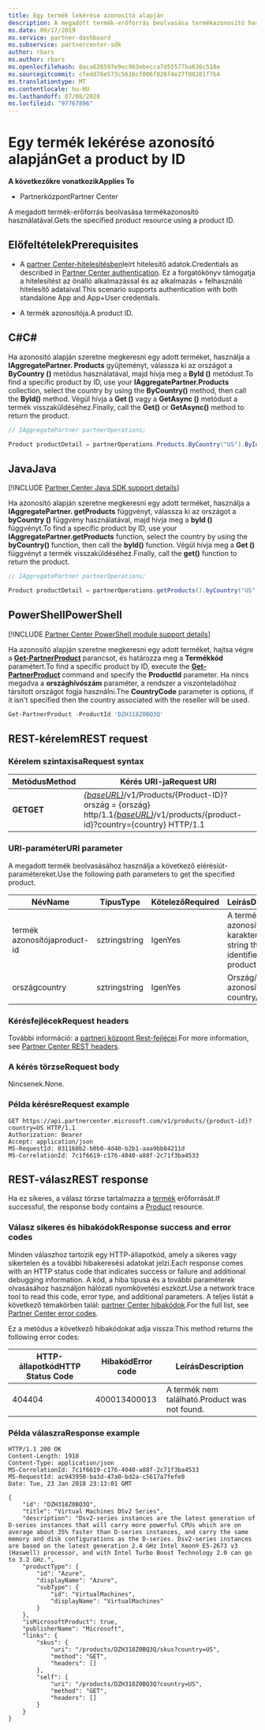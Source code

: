 ```yaml
---
title: Egy termék lekérése azonosító alapján
description: A megadott termék-erőforrás beolvasása termékazonosító használatával.
ms.date: 09/17/2019
ms.service: partner-dashboard
ms.subservice: partnercenter-sdk
author: rbars
ms.author: rbars
ms.openlocfilehash: 8aca626597e9ec903ebecca7d55577ba636c518e
ms.sourcegitcommit: cfedd76e573c5616cf006f826f4e27f08281f7b4
ms.translationtype: MT
ms.contentlocale: hu-HU
ms.lasthandoff: 07/08/2020
ms.locfileid: "97767896"
---
```

# <a name="get-a-product-by-id"></a><span data-ttu-id="b271e-103">Egy termék lekérése azonosító alapján</span><span class="sxs-lookup"><span data-stu-id="b271e-103">Get a product by ID</span></span>

<span data-ttu-id="b271e-104">**A következőkre vonatkozik**</span><span class="sxs-lookup"><span data-stu-id="b271e-104">**Applies To**</span></span>

- <span data-ttu-id="b271e-105">Partnerközpont</span><span class="sxs-lookup"><span data-stu-id="b271e-105">Partner Center</span></span>

<span data-ttu-id="b271e-106">A megadott termék-erőforrás beolvasása termékazonosító használatával.</span><span class="sxs-lookup"><span data-stu-id="b271e-106">Gets the specified product resource using a product ID.</span></span>

## <a name="prerequisites"></a><span data-ttu-id="b271e-107">Előfeltételek</span><span class="sxs-lookup"><span data-stu-id="b271e-107">Prerequisites</span></span>

- <span data-ttu-id="b271e-108">A [partner Center-hitelesítésben](partner-center-authentication.md)leírt hitelesítő adatok.</span><span class="sxs-lookup"><span data-stu-id="b271e-108">Credentials as described in [Partner Center authentication](partner-center-authentication.md).</span></span> <span data-ttu-id="b271e-109">Ez a forgatókönyv támogatja a hitelesítést az önálló alkalmazással és az alkalmazás + felhasználó hitelesítő adataival.</span><span class="sxs-lookup"><span data-stu-id="b271e-109">This scenario supports authentication with both standalone App and App+User credentials.</span></span>

- <span data-ttu-id="b271e-110">A termék azonosítója.</span><span class="sxs-lookup"><span data-stu-id="b271e-110">A product ID.</span></span>

## <a name="c"></a><span data-ttu-id="b271e-111">C\#</span><span class="sxs-lookup"><span data-stu-id="b271e-111">C\#</span></span>

<span data-ttu-id="b271e-112">Ha azonosító alapján szeretne megkeresni egy adott terméket, használja a **IAggregatePartner. Products** gyűjteményt, válassza ki az országot a **ByCountry ()** metódus használatával, majd hívja meg a **ById ()** metódust.</span><span class="sxs-lookup"><span data-stu-id="b271e-112">To find a specific product by ID, use your **IAggregatePartner.Products** collection, select the country by using the **ByCountry()** method, then call the **ById()** method.</span></span> <span data-ttu-id="b271e-113">Végül hívja a **Get ()** vagy a **GetAsync ()** metódust a termék visszaküldéséhez.</span><span class="sxs-lookup"><span data-stu-id="b271e-113">Finally, call the **Get()** or **GetAsync()** method to return the product.</span></span>

```csharp
// IAggregatePartner partnerOperations;

Product productDetail = partnerOperations.Products.ByCountry("US").ById("DZH318Z0BQ3Q").Get();
```

## <a name="java"></a><span data-ttu-id="b271e-114">Java</span><span class="sxs-lookup"><span data-stu-id="b271e-114">Java</span></span>

[!INCLUDE [Partner Center Java SDK support details](<../includes/java-sdk-support.md>)]

<span data-ttu-id="b271e-115">Ha azonosító alapján szeretne megkeresni egy adott terméket, használja a **IAggregatePartner. getProducts** függvényt, válassza ki az országot a **byCountry ()** függvény használatával, majd hívja meg a **byId ()** függvényt.</span><span class="sxs-lookup"><span data-stu-id="b271e-115">To find a specific product by ID, use your **IAggregatePartner.getProducts** function, select the country by using the **byCountry()** function, then call the **byId()** function.</span></span> <span data-ttu-id="b271e-116">Végül hívja meg a **Get ()** függvényt a termék visszaküldéséhez.</span><span class="sxs-lookup"><span data-stu-id="b271e-116">Finally, call the **get()** function to return the product.</span></span>

```java
// IAggregatePartner partnerOperations;

Product productDetail = partnerOperations.getProducts().byCountry("US").byId("DZH318Z0BQ3Q").get();
```

## <a name="powershell"></a><span data-ttu-id="b271e-117">PowerShell</span><span class="sxs-lookup"><span data-stu-id="b271e-117">PowerShell</span></span>

[!INCLUDE [Partner Center PowerShell module support details](<../includes/powershell-module-support.md>)]

<span data-ttu-id="b271e-118">Ha azonosító alapján szeretne megkeresni egy adott terméket, hajtsa végre a [**Get-PartnerProduct**](https://github.com/Microsoft/Partner-Center-PowerShell/blob/master/docs/help/Get-PartnerProduct.md) parancsot, és határozza meg a **Termékkód** paramétert.</span><span class="sxs-lookup"><span data-stu-id="b271e-118">To find a specific product by ID, execute the [**Get-PartnerProduct**](https://github.com/Microsoft/Partner-Center-PowerShell/blob/master/docs/help/Get-PartnerProduct.md) command and specify the **ProductId** parameter.</span></span> <span data-ttu-id="b271e-119">Ha nincs megadva a **országhívószám** paraméter, a rendszer a viszonteladóhoz társított országot fogja használni.</span><span class="sxs-lookup"><span data-stu-id="b271e-119">The **CountryCode** parameter is options, if it isn't specified then the country associated with the reseller will be used.</span></span>

```powershell
Get-PartnerProduct -ProductId 'DZH318Z0BQ3Q'
```

## <a name="rest-request"></a><span data-ttu-id="b271e-120">REST-kérelem</span><span class="sxs-lookup"><span data-stu-id="b271e-120">REST request</span></span>

### <a name="request-syntax"></a><span data-ttu-id="b271e-121">Kérelem szintaxisa</span><span class="sxs-lookup"><span data-stu-id="b271e-121">Request syntax</span></span>

| <span data-ttu-id="b271e-122">Metódus</span><span class="sxs-lookup"><span data-stu-id="b271e-122">Method</span></span>  | <span data-ttu-id="b271e-123">Kérés URI-ja</span><span class="sxs-lookup"><span data-stu-id="b271e-123">Request URI</span></span>                                                                                   |
|---------|-----------------------------------------------------------------------------------------------|
| <span data-ttu-id="b271e-124">**GET**</span><span class="sxs-lookup"><span data-stu-id="b271e-124">**GET**</span></span> | <span data-ttu-id="b271e-125">[*{baseURL}*](partner-center-rest-urls.md)/v1/Products/{Product-ID}? ország = {ország} http/1.1</span><span class="sxs-lookup"><span data-stu-id="b271e-125">[*{baseURL}*](partner-center-rest-urls.md)/v1/products/{product-id}?country={country} HTTP/1.1</span></span>  |

### <a name="uri-parameter"></a><span data-ttu-id="b271e-126">URI-paraméter</span><span class="sxs-lookup"><span data-stu-id="b271e-126">URI parameter</span></span>

<span data-ttu-id="b271e-127">A megadott termék beolvasásához használja a következő elérésiút-paramétereket.</span><span class="sxs-lookup"><span data-stu-id="b271e-127">Use the following path parameters to get the specified product.</span></span>

| <span data-ttu-id="b271e-128">Név</span><span class="sxs-lookup"><span data-stu-id="b271e-128">Name</span></span>                   | <span data-ttu-id="b271e-129">Típus</span><span class="sxs-lookup"><span data-stu-id="b271e-129">Type</span></span>     | <span data-ttu-id="b271e-130">Kötelező</span><span class="sxs-lookup"><span data-stu-id="b271e-130">Required</span></span> | <span data-ttu-id="b271e-131">Leírás</span><span class="sxs-lookup"><span data-stu-id="b271e-131">Description</span></span>                                                     |
|------------------------|----------|----------|-----------------------------------------------------------------|
| <span data-ttu-id="b271e-132">termék azonosítója</span><span class="sxs-lookup"><span data-stu-id="b271e-132">product-id</span></span>             | <span data-ttu-id="b271e-133">sztring</span><span class="sxs-lookup"><span data-stu-id="b271e-133">string</span></span>   | <span data-ttu-id="b271e-134">Igen</span><span class="sxs-lookup"><span data-stu-id="b271e-134">Yes</span></span>      | <span data-ttu-id="b271e-135">A terméket azonosító karakterlánc.</span><span class="sxs-lookup"><span data-stu-id="b271e-135">A string that identifies the product.</span></span>                           |
| <span data-ttu-id="b271e-136">ország</span><span class="sxs-lookup"><span data-stu-id="b271e-136">country</span></span>                | <span data-ttu-id="b271e-137">sztring</span><span class="sxs-lookup"><span data-stu-id="b271e-137">string</span></span>   | <span data-ttu-id="b271e-138">Igen</span><span class="sxs-lookup"><span data-stu-id="b271e-138">Yes</span></span>      | <span data-ttu-id="b271e-139">Ország/régió azonosítója.</span><span class="sxs-lookup"><span data-stu-id="b271e-139">A country/region ID.</span></span>                                            |

### <a name="request-headers"></a><span data-ttu-id="b271e-140">Kérésfejlécek</span><span class="sxs-lookup"><span data-stu-id="b271e-140">Request headers</span></span>

<span data-ttu-id="b271e-141">További információ: a [partneri központ Rest-fejlécei](headers.md).</span><span class="sxs-lookup"><span data-stu-id="b271e-141">For more information, see [Partner Center REST headers](headers.md).</span></span>

### <a name="request-body"></a><span data-ttu-id="b271e-142">A kérés törzse</span><span class="sxs-lookup"><span data-stu-id="b271e-142">Request body</span></span>

<span data-ttu-id="b271e-143">Nincsenek.</span><span class="sxs-lookup"><span data-stu-id="b271e-143">None.</span></span>

### <a name="request-example"></a><span data-ttu-id="b271e-144">Példa kérésre</span><span class="sxs-lookup"><span data-stu-id="b271e-144">Request example</span></span>

```http
GET https://api.partnercenter.microsoft.com/v1/products/{product-id}?country=US HTTP/1.1
Authorization: Bearer
Accept: application/json
MS-RequestId: 031160b2-b0b0-4d40-b2b1-aaa9bb84211d
MS-CorrelationId: 7c1f6619-c176-4040-a88f-2c71f3ba4533
```

## <a name="rest-response"></a><span data-ttu-id="b271e-145">REST-válasz</span><span class="sxs-lookup"><span data-stu-id="b271e-145">REST response</span></span>

<span data-ttu-id="b271e-146">Ha ez sikeres, a válasz törzse tartalmazza a [termék](product-resources.md#product) erőforrását.</span><span class="sxs-lookup"><span data-stu-id="b271e-146">If successful, the response body contains a [Product](product-resources.md#product) resource.</span></span>

### <a name="response-success-and-error-codes"></a><span data-ttu-id="b271e-147">Válasz sikeres és hibakódok</span><span class="sxs-lookup"><span data-stu-id="b271e-147">Response success and error codes</span></span>

<span data-ttu-id="b271e-148">Minden válaszhoz tartozik egy HTTP-állapotkód, amely a sikeres vagy sikertelen és a további hibakeresési adatokat jelzi.</span><span class="sxs-lookup"><span data-stu-id="b271e-148">Each response comes with an HTTP status code that indicates success or failure and additional debugging information.</span></span> <span data-ttu-id="b271e-149">A kód, a hiba típusa és a további paraméterek olvasásához használjon hálózati nyomkövetési eszközt.</span><span class="sxs-lookup"><span data-stu-id="b271e-149">Use a network trace tool to read this code, error type, and additional parameters.</span></span> <span data-ttu-id="b271e-150">A teljes listát a következő témakörben talál: [partner Center hibakódok](error-codes.md).</span><span class="sxs-lookup"><span data-stu-id="b271e-150">For the full list, see [Partner Center error codes](error-codes.md).</span></span>

<span data-ttu-id="b271e-151">Ez a metódus a következő hibakódokat adja vissza:</span><span class="sxs-lookup"><span data-stu-id="b271e-151">This method returns the following error codes:</span></span>

| <span data-ttu-id="b271e-152">HTTP-állapotkód</span><span class="sxs-lookup"><span data-stu-id="b271e-152">HTTP Status Code</span></span>     | <span data-ttu-id="b271e-153">Hibakód</span><span class="sxs-lookup"><span data-stu-id="b271e-153">Error code</span></span>   | <span data-ttu-id="b271e-154">Leírás</span><span class="sxs-lookup"><span data-stu-id="b271e-154">Description</span></span>                                                                |
|----------------------|--------------|----------------------------------------------------------------------------|
| <span data-ttu-id="b271e-155">404</span><span class="sxs-lookup"><span data-stu-id="b271e-155">404</span></span>                  | <span data-ttu-id="b271e-156">400013</span><span class="sxs-lookup"><span data-stu-id="b271e-156">400013</span></span>       | <span data-ttu-id="b271e-157">A termék nem található.</span><span class="sxs-lookup"><span data-stu-id="b271e-157">Product was not found.</span></span>                                                     |

### <a name="response-example"></a><span data-ttu-id="b271e-158">Példa válaszra</span><span class="sxs-lookup"><span data-stu-id="b271e-158">Response example</span></span>

```http
HTTP/1.1 200 OK
Content-Length: 1918
Content-Type: application/json
MS-CorrelationId: 7c1f6619-c176-4040-a88f-2c71f3ba4533
MS-RequestId: ac943950-ba3d-47a0-bd2a-c5617a7fefe8
Date: Tue, 23 Jan 2018 23:13:01 GMT

{
    "id": "DZH318Z0BQ3Q",
    "title": "Virtual Machines DSv2 Series",
    "description": "Dsv2-series instances are the latest generation of D-series instances that will carry more powerful CPUs which are on average about 35% faster than D-series instances, and carry the same memory and disk configurations as the D-series. Dsv2-series instances are based on the latest generation 2.4 GHz Intel Xeon® E5-2673 v3 (Haswell) processor, and with Intel Turbo Boost Technology 2.0 can go to 3.2 GHz.",
    "productType": {
        "id": "Azure",
        "displayName": "Azure",
        "subType": {
            "id": "VirtualMachines",
            "displayName": "VirtualMachines"
        }
    },
    "isMicrosoftProduct": true,
    "publisherName": "Microsoft",
    "links": {
        "skus": {
            "uri": "/products/DZH318Z0BQ3Q/skus?country=US",
            "method": "GET",
            "headers": []
        },
        "self": {
            "uri": "/products/DZH318Z0BQ3Q?country=US",
            "method": "GET",
            "headers": []
        }
    }
}
```
